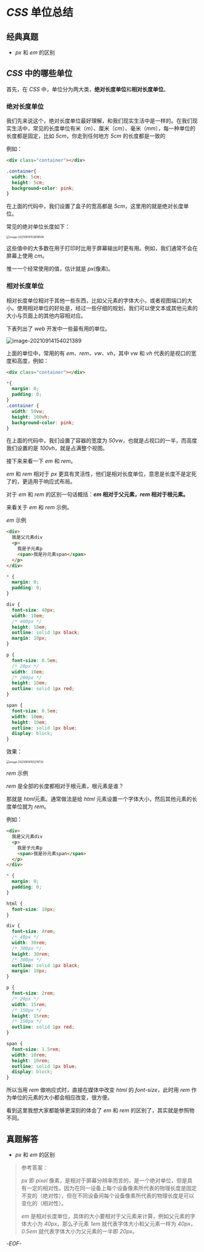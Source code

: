 # *CSS* 单位总结



## 经典真题



- *px* 和 *em* 的区别 



## *CSS* 中的哪些单位



首先，在 *CSS* 中，单位分为两大类，**绝对长度单位**和**相对长度单位**。



### 绝对长度单位



我们先来说这个，绝对长度单位最好理解，和我们现实生活中是一样的。在我们现实生活中，常见的长度单位有米（*m*）、厘米（*cm*）、毫米（*mm*），每一种单位的长度都是固定，比如 *5cm*，你走到任何地方 *5cm* 的长度都是一致的



例如：



```html
<div class="container"></div>
```

```css
.container{
  width: 5cm;
  height: 5cm;
  background-color: pink;
}
```

在上面的代码中，我们设置了盒子的宽高都是 *5cm*，这里用的就是绝对长度单位。



常见的绝对单位长度如下：

<img src="https://qwq9527.gitee.io/resource/imgs/2021-09-14-075220.png" alt="image-20210914153818508" style="zoom:50%;" />

这些值中的大多数在用于打印时比用于屏幕输出时更有用。例如，我们通常不会在屏幕上使用 *cm*。

惟一一个经常使用的值，估计就是 *px*(像素)。



### 相对长度单位



相对长度单位相对于其他一些东西，比如父元素的字体大小，或者视图端口的大小。使用相对单位的好处是，经过一些仔细的规划，我们可以使文本或其他元素的大小与页面上的其他内容相对应。



下表列出了 *web* 开发中一些最有用的单位。



![image-20210914154021389](https://qwq9527.gitee.io/resource/imgs/2021-09-14-075220.png)



上面的单位中，常用的有 *em、rem、vw、vh*，其中 *vw* 和 *vh* 代表的是视口的宽度和高度，例如：



```html
<div class="container"></div>
```

```css
*{
  margin: 0;
  padding: 0;
}
.container {
  width: 50vw;
  height: 100vh;
  background-color: pink;
}
```

在上面的代码中，我们设置了容器的宽度为 *50vw*，也就是占视口的一半，而高度我们设置的是 *100vh*，就是占满整个视图。



接下来来看一下 *em* 和 *rem*。

*em* 和 *rem* 相对于 *px* 更具有灵活性，他们是相对长度单位，意思是长度不是定死了的，更适用于响应式布局。

对于 *em* 和 *rem* 的区别一句话概括：***em* 相对于父元素，*rem* 相对于根元素。**



来看关于 *em* 和 *rem* 示例。

*em* 示例

```html
<div>
  我是父元素div
  <p>
    我是子元素p
    <span>我是孙元素span</span>
  </p>
</div>
```

```css
* {
  margin: 0;
  padding: 0;
}

div {
  font-size: 40px;
  width: 10em;
  /* 400px */
  height: 10em;
  outline: solid 1px black;
  margin: 10px;
}

p {
  font-size: 0.5em;
  /* 20px */
  width: 10em;
  /* 200px */
  height: 10em;
  outline: solid 1px red;
}

span {
  font-size: 0.5em;
  width: 10em;
  height: 10em;
  outline: solid 1px blue;
  display: block;
}
```

效果：

<img src="https://qwq9527.gitee.io/resource/imgs/2021-09-14-075220.png" alt="image-20210914155219732" style="zoom:50%;" />



 

*rem* 示例



*rem* 是全部的长度都相对于根元素，根元素是谁？

那就是 *html*元素。通常做法是给 *html* 元素设置一个字体大小，然后其他元素的长度单位就为 *rem*。

例如：

```html
<div>
  我是父元素div
  <p>
    我是子元素p
    <span>我是孙元素span</span>
  </p>
</div>
```

```css
* {
  margin: 0;
  padding: 0;
}

html {
  font-size: 10px;
}

div {
  font-size: 4rem;
  /* 40px */
  width: 30rem;
  /* 300px */
  height: 30rem;
  /* 300px */
  outline: solid 1px black;
  margin: 10px;
}

p {
  font-size: 2rem;
  /* 20px */
  width: 15rem;
  /* 150px */
  height: 15rem;
  /* 150px */
  outline: solid 1px red;
}

span {
  font-size: 1.5rem;
  width: 10rem;
  height: 10rem;
  outline: solid 1px blue;
  display: block;
}
```



所以当用 *rem* 做响应式时，直接在媒体中改变 *html* 的 *font-size*，此时用 *rem* 作为单位的元素的大小都会相应改变，很方便。

看到这里我想大家都能够更深刻的体会了 *em* 和 *rem* 的区别了，其实就是参照物不同。



## 真题解答



- *px* 和 *em* 的区别 

> 参考答案：
>
> *px* 即 *pixel* 像素，是相对于屏幕分辨率而言的，是一个绝对单位，但是具有一定的相对性。因为在同一设备上每个设备像素所代表的物理长度是固定不变的（绝对性），但在不同设备间每个设备像素所代表的物理长度是可以变化的（相对性）。
>
> *em* 是相对长度单位，具体的大小要相对于父元素来计算，例如父元素的字体大小为 *40px*，那么子元素 *1em* 就代表字体大小和父元素一样为 *40px*，*0.5em* 就代表字体大小为父元素的一半即 *20px*。



-*EOF*-

